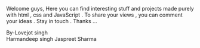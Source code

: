 Welcome guys, 
Here you can find interesting stuff and projects made purely with html , css and JavaScript .
To share your views , you can comment your ideas .
Stay in touch .
Thanks ...

By-Lovejot singh  
   Harmandeep singh 
   Jaspreet Sharma 



